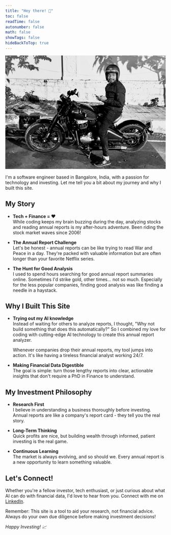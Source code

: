 ```yaml
---
title: "Hey there! 👋"
toc: false
readTime: false
autonumber: false
math: false
showTags: false
hideBackToTop: true
---
```


![](me.jpg)


I'm a software engineer based in Bangalore, India, with a passion for technology and investing. Let me tell you a bit about my journey and why I built this site.

## My Story

* **Tech + Finance = ❤️**  
  While coding keeps my brain buzzing during the day, analyzing stocks and reading annual reports is my after-hours adventure. Been riding the stock market waves since 2006!

* **The Annual Report Challenge**  
  Let's be honest - annual reports can be like trying to read War and Peace in a day. They're packed with valuable information but are often longer than your favorite Netflix series.

* **The Hunt for Good Analysis**  
  I used to spend hours searching for good annual report summaries online. Sometimes I'd strike gold, other times... not so much. Especially for the less popular companies, finding good analysis was like finding a needle in a haystack.

## Why I Built This Site

* **Trying out my AI knowledge**  
  Instead of waiting for others to analyze reports, I thought, "Why not build something that does this automatically?" So I combined my love for coding with cutting-edge AI technology to create this annual report analyzer.

  Whenever companies drop their annual reports, my tool jumps into action. It's like having a tireless financial analyst working 24/7.

* **Making Financial Data Digestible**  
  The goal is simple: turn those lengthy reports into clear, actionable insights that don't require a PhD in Finance to understand.

## My Investment Philosophy

* **Research First**  
  I believe in understanding a business thoroughly before investing. Annual reports are like a company's report card - they tell you the real story.

* **Long-Term Thinking**  
  Quick profits are nice, but building wealth through informed, patient investing is the real game.

* **Continuous Learning**  
  The market is always evolving, and so should we. Every annual report is a new opportunity to learn something valuable.

## Let's Connect!

Whether you're a fellow investor, tech enthusiast, or just curious about what AI can do with financial data, I'd love to hear from you. Connect with me on [LinkedIn](https://www.linkedin.com/in/krimuthu/).

Remember: This site is a tool to aid your research, not financial advice. Always do your own due diligence before making investment decisions!

*Happy Investing! 📈*